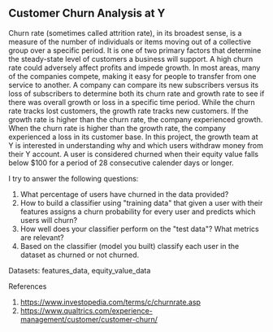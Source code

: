 ## Customer Churn Analysis at Y

Churn rate (sometimes called attrition rate), in its broadest sense, is a measure of the number of individuals or items moving out of a collective group over a specific period. It is one of two primary factors that determine the steady-state level of customers a business will support. A high churn rate could adversely affect profits and impede growth. In most areas, many of the companies compete, making it easy for people to transfer from one service to another. A company can compare its new subscribers versus its loss of subscribers to determine both its churn rate and growth rate to see if there was overall growth or loss in a specific time period. While the churn rate tracks lost customers, the growth rate tracks new customers. If the growth rate is higher than the churn rate, the company experienced growth. When the churn rate is higher than the growth rate, the company experienced a loss in its customer base. In this project, the growth team at Y is interested in understanding why and which users withdraw money from their Y account. A user is considered churned when their equity value falls below $100 for a period of 28 consecutive calender days or longer.

I try to answer the following questions:

1) What percentage of users have churned in the data provided?
2) How to build a classifier using "training data" that given a user with their features assigns a churn probability for every user and predicts which users will churn?
3) How well does your classifier perform on the "test data"? What metrics are relevant?
4) Based on the classifier (model you built) classify each user in the dataset as churned or not churned.

Datasets: features_data,
          equity_value_data

References

1. https://www.investopedia.com/terms/c/churnrate.asp
2. https://www.qualtrics.com/experience-management/customer/customer-churn/
